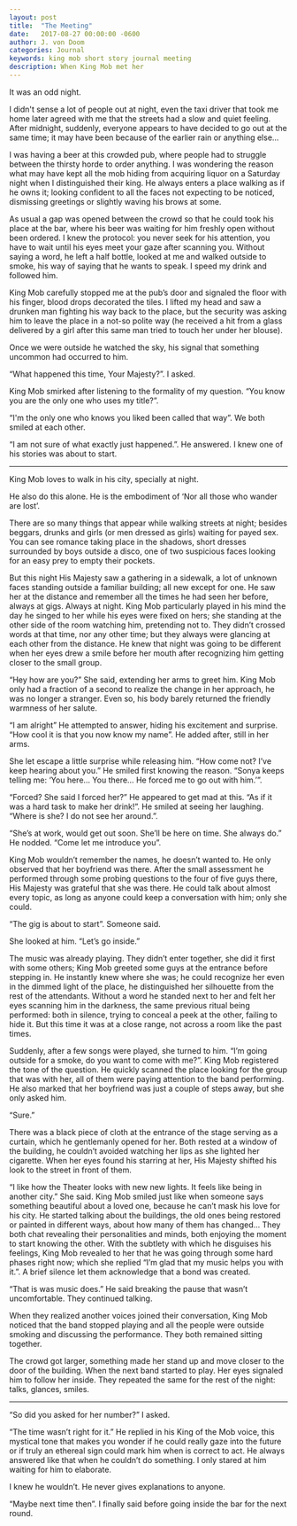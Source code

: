 ```yaml
---
layout: post
title:  "The Meeting"
date:   2017-08-27 00:00:00 -0600
author: J. von Doom
categories: Journal
keywords: king mob short story journal meeting
description: When King Mob met her
---
```


It was an odd night.

I didn't sense a lot of people out at night, even the taxi driver that took me home later agreed with me that the streets had a slow and quiet feeling. After midnight, suddenly, everyone appears to have decided to go out at the same time; it may have been because of the earlier rain or anything else...

I was having a beer at this crowded pub, where people had to struggle between the thirsty horde to order anything. I was wondering the reason what may have kept all the mob hiding from acquiring liquor on a Saturday night when I distinguished their king. He always enters a place walking as if he owns it; looking confident to all the faces not expecting to be noticed, dismissing greetings or slightly waving his brows at some.

As usual a gap was opened between the crowd so that he could took his place at the bar, where his beer was waiting for him freshly open without been ordered. I knew the protocol: you never seek for his attention, you have to wait until his eyes meet your gaze after scanning you. Without saying a word, he left a half bottle, looked at me and walked outside to smoke, his way of saying that he wants to speak. I speed my drink and followed him. 

King Mob carefully stopped me at the pub’s door and signaled the floor with his finger, blood drops decorated the tiles. I lifted my head and saw a drunken man fighting his way back to the place, but the security was asking him to leave the place in a not-so polite way (he received a hit from a glass delivered by a girl after this same man tried to touch her under her blouse). 

Once we were outside he watched the sky, his signal that something uncommon had occurred to him.

“What happened this time, Your Majesty?”. I asked. 

King Mob smirked after listening to the formality of my question. “You know you are the only one who uses my title?”.

“I'm the only one who knows you liked been called that way”. We both smiled at each other.

“I am not sure of what exactly just happened.”. He answered. I knew one of his stories was about to start. 

<hr class="text-separator">

King Mob loves to walk in his city, specially at night. 

He also do this alone. He is the embodiment of ‘Nor all those who wander are lost’. 

There are so many things that appear while walking streets at night; besides beggars, drunks and girls (or men dressed as girls) waiting for payed sex. You can see romance taking place in the shadows, short dresses surrounded by boys outside a disco, one of two suspicious faces looking for an easy prey to empty their pockets.

But this night His Majesty saw a gathering in a sidewalk, a lot of unknown faces standing outside a familiar building; all new except for one. He saw her at the distance and remember all the times he had seen her before, always at gigs. Always at night. King Mob particularly played in his mind the day he singed to her while his eyes were fixed on hers; she standing at the other side of the room watching him, pretending not to. They didn’t crossed words at that time, nor any other time; but they always were glancing at each other from the distance.
He knew that night was going to be different when her eyes drew a smile before her mouth after recognizing him getting closer to the small group. 

“Hey how are you?” She said, extending her arms to greet him. King Mob only had a fraction of a second to realize the change in her approach, he was no longer a stranger. Even so, his body barely returned the friendly warmness of her salute. 

“I am alright” He attempted to answer, hiding his excitement and surprise. “How cool it is that you now know my name”. He added after, still in her arms. 

She let escape a little surprise while releasing him. “How come not? I’ve keep hearing about you.” He smiled first knowing the reason. “Sonya keeps telling me: ‘You here… You there… He forced me to go out with him.’”.

“Forced? She said I forced her?” He appeared to get mad at this. “As if it was a hard task to make her drink!”. He smiled at seeing her laughing. “Where is she? I do not see her around.”.

“She’s at work, would get out soon. She’ll be here on time. She always do.” He nodded. “Come let me introduce you”. 

King Mob wouldn’t remember the names, he doesn’t wanted to. He only observed that her boyfriend was there. After the small assessment he performed through some probing questions to the four of five guys there, His Majesty was grateful that she was there. He could talk about almost every topic, as long as anyone could keep a conversation with him; only she could. 

“The gig is about to start”. Someone said. 

She looked at him. “Let’s go inside.” 

The music was already playing. They didn’t enter together, she did it first with some others; King Mob greeted some guys at the entrance before stepping in. He instantly knew where she was; he could recognize her even in the dimmed light of the place, he distinguished her silhouette from the rest of the attendants. Without a word he standed next to her and felt her eyes scanning him in the darkness, the same previous ritual being performed: both in silence, trying to conceal a peek at the other, failing to hide it. But this time it was at a close range, not across a room like the past times. 

Suddenly, after a few songs were played, she turned to him. “I’m going outside for a smoke, do you want to come with me?”. King Mob registered the tone of the question. He quickly scanned the place looking for the group that was with her, all of them were paying attention to the band performing. He also marked that her boyfriend was just a couple of steps away, but she only asked him. 

“Sure.”

There was a black piece of cloth at the entrance of the stage serving as a curtain, which he gentlemanly opened for her. Both rested at a window of the building, he couldn’t avoided watching her lips as she lighted her cigarette. When her eyes found his starring at her, His Majesty shifted his look to the street in front of them. 

“I like how the Theater looks with new new lights. It feels like being in another city.” She said. King Mob smiled just like when someone says something beautiful about a loved one, because he can’t mask his love for his city. He started talking about the buildings, the old ones being restored or painted in different ways, about how many of them has changed… They both chat revealing their personalities and minds, both enjoying the moment to start knowing the other. With the subtlety with which he disguises his feelings, King Mob revealed to her that he was going through some hard phases right now; which she replied “I’m glad that my music helps you with it.”. A brief silence let them acknowledge that a bond was created. 

“That is was music does.” He said breaking the pause that wasn’t uncomfortable. They continued talking.

When they realized another voices joined their conversation, King Mob noticed that the band stopped playing and all the people were outside smoking and discussing the performance. They both remained sitting together. 

The crowd got larger, something made her stand up and move closer to the door of the building. When the next band started to play. Her eyes signaled him to follow her inside. They repeated the same for the rest of the night: talks, glances, smiles.

<hr class="text-separator">

“So did you asked for her number?” I asked.

“The time wasn’t right for it.” He replied in his King of the Mob voice, this mystical tone that makes you wonder if he could really gaze into the future or if truly an ethereal sign could mark him when is correct to act. He always answered like that when he couldn’t do something. I only stared at him waiting for him to elaborate. 

I knew he wouldn’t. He never gives explanations to anyone. 

“Maybe next time then”. I finally said before going inside the bar for the next round. 



